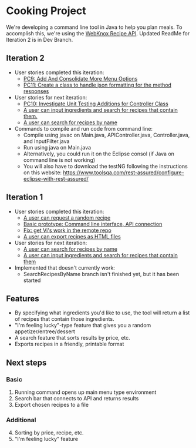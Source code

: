 # Cooking Project
We're developing a command line tool in Java to help you plan meals. To accomplish this, we're using the [WebKnox Recipe API](http://webknox.com/api#!/recipes/getRandomPopularRecipes_GET). Updated ReadMe for Iteration 2 is in Dev Branch.

## Iteration 2
* User stories completed this iteration:
  * [PC9: Add And Consolidate More Menu Options](https://github.com/CSE237SP2021/project-cooking/issues/10)
  * [PC11: Create a class to handle json formatting for the method responses](https://github.com/CSE237SP2021/project-cooking/issues/12)
* User stories for next iteration:
  * [PC10: Investigate Unit Testing Additions for Controller Class](https://github.com/CSE237SP2021/project-cooking/issues/9)
  * [A user can input ingredients and search for recipes that contain them.](https://github.com/CSE237SP2021/project-cooking/issues/5)
  * [A user can search for recipes by name](https://github.com/CSE237SP2021/project-cooking/issues/4)
* Commands to compile and run code from command line:
  * Compile using javac on Main.java, APIController.java, Controller.java, and InputFilter.java
  * Run using java on Main.java
  * Alternatively, you could run it on the Eclipse consol (if Java on command line is not working)
  * You will also have to download the testNG following the instructions on this website: https://www.toolsqa.com/rest-assured/configure-eclipse-with-rest-assured/

## Iteration 1
* User stories completed this iteration: 
  * [A user can request a random recipe](https://github.com/CSE237SP2021/project-cooking/issues/2)
  * [Basic prototype: Command line interface, API connection](https://github.com/CSE237SP2021/project-cooking/issues/1)
  * [Fix: get Vi's work in the remote repo](https://github.com/CSE237SP2021/project-cooking/issues/6)
  * [A user can export recipes as HTML files](https://github.com/CSE237SP2021/project-cooking/issues/3)
* User stories for next iteration:
  * [A user can search for recipes by name](https://github.com/CSE237SP2021/project-cooking/issues/4)
  * [A user can input ingredients and search for recipes that contain them](https://github.com/CSE237SP2021/project-cooking/issues/5)
* Implemented that doesn't currently work:
  * SearchRecipesByName branch isn't finished yet, but it has been started

## Features
- By specifying what ingredients you'd like to use, the tool will return a list of recipes that contain those ingredients.
- "I'm feeling lucky"-type feature that gives you a random appetizer/entree/dessert
- A search feature that sorts results by price, etc.
- Exports recipes in a friendly, printable format

## Next steps

### Basic 
1. Running command opens up main menu type environment
2. Search bar that connects to API and returns results
3. Export chosen recipes to a file

### Additional
4. Sorting by price, recipe, etc.
5. "I'm feeling lucky" feature

